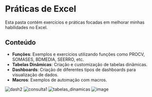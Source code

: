 # Práticas de Excel

Esta pasta contém exercícios e práticas focadas em melhorar minhas habilidades no Excel.

## Conteúdo

- **Funções**: Exemplos e exercícios utilizando funções como PROCV, SOMASES, BDMEDIA, SEERRO, etc.
- **Tabelas Dinâmicas**: Criação e customização de tabelas dinâmicas.
- **Dashboards**: Criação de diferentes tipos de dashboards para visualização de dados.
- **Macros**: Exemplos de automação com macros.

![dash2](https://github.com/Luan-Moreno/praticas/assets/105310866/b1e8ead9-7964-4845-ba5c-e347ca8f4cec)
![consulta1](https://github.com/Luan-Moreno/praticas/assets/105310866/8d69aef7-44b4-452c-94a1-bd4ce2d27cca)
![tabelas_dinamicas](https://github.com/Luan-Moreno/praticas/assets/105310866/99e52721-17b0-4eb9-821c-862813cd20cd)
![image](https://github.com/Luan-Moreno/praticas/assets/105310866/f48bd8d3-5f9c-4564-a5ea-73a99fb13005)

